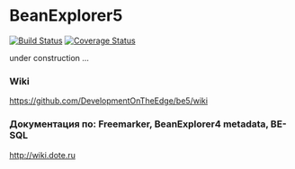 # BeanExplorer5 
[![Build Status](https://travis-ci.org/DevelopmentOnTheEdge/be5.svg?branch=master)](https://travis-ci.org/DevelopmentOnTheEdge/be5) [![Coverage Status](https://coveralls.io/repos/github/DevelopmentOnTheEdge/be5/badge.svg?branch=master)](https://coveralls.io/github/DevelopmentOnTheEdge/be5?branch=master) 

under construction ... 

### Wiki
https://github.com/DevelopmentOnTheEdge/be5/wiki

### Документация по: Freemarker, BeanExplorer4 metadata, BE-SQL 
http://wiki.dote.ru    
